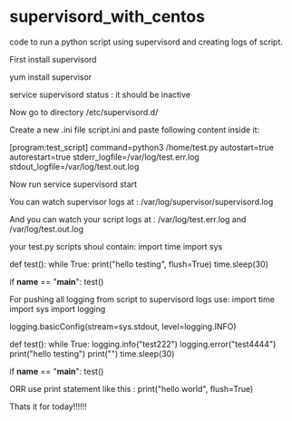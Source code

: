 # supervisord_with_centos
code to run a python script using supervisord and creating logs of script.

First install supervisord

yum install supervisor

service supervisord status : it should be inactive

Now go to directory /etc/supervisord.d/

Create a new .ini file script.ini and paste following content inside it:

[program:test_script]
command=python3 /home/test.py
autostart=true
autorestart=true
stderr_logfile=/var/log/test.err.log
stdout_logfile=/var/log/test.out.log


Now run service supervisord start

You can watch supervisor logs at : /var/log/supervisor/supervisord.log

And you can watch your script logs at : /var/log/test.err.log and /var/log/test.out.log

your test.py scripts shoul contain:
import time
import sys

def test():
    while True:
        print("hello testing", flush=True)
        time.sleep(30)

if __name__ == "__main__":
    test()
    
For pushing all logging from script to supervisord logs use:
import time
import sys
import logging

logging.basicConfig(stream=sys.stdout, level=logging.INFO)

def test():
    while True:
        logging.info("test222")
        logging.error("test4444")
        print("hello testing")
        print("")
        time.sleep(30)

if __name__ == "__main__":
    test()
    
ORR
use print statement like this : print("hello world", flush=True)

Thats it for today!!!!!!
